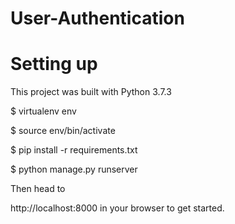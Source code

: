 # User-Authentication

# Setting up
This project was built with Python 3.7.3

$ virtualenv env

$ source env/bin/activate

$ pip install -r requirements.txt

$ python manage.py runserver

Then head to

http://localhost:8000 in your browser to get started.
